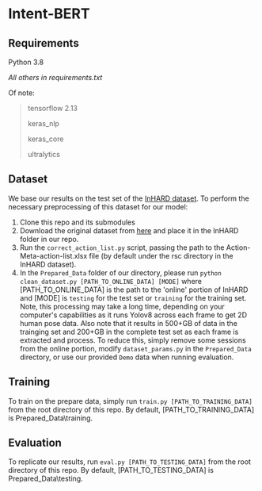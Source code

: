 # Intent-BERT
## Requirements
Python 3.8

*All others in requirements.txt*

Of note:
> tensorflow 2.13
> 
> keras_nlp
> 
> keras_core
> 
> ultralytics

## Dataset
We base our results on the test set of the [InHARD dataset](https://github.com/vhavard/InHARD). To perform the necessary preprocessing of this dataset for our model:
1. Clone this repo and its submodules
1. Download the original dataset from [here](https://zenodo.org/record/4003541) and place it in the InHARD folder in our repo.
2. Run the `correct_action_list.py` script, passing the path to the Action-Meta-action-list.xlsx file (by default under the rsc directory in the InHARD dataset).
3. In the `Prepared_Data` folder of our directory, please run `python clean_dataset.py [PATH_TO_ONLINE_DATA] [MODE]` where [PATH_TO_ONLINE_DATA] is the path to the 'online' portion of InHARD and [MODE] is `testing` for the test set or `training` for the training set. Note, this processing may take a long time, depending on your computer's capabilities as it runs Yolov8 across each frame to get 2D human pose data. Also note that it results in 500+GB of data in the trainging set and 200+GB in the complete test set as each frame is extracted and process. To reduce this, simply remove some sessions from the online portion, modify `dataset_params.py` in the `Prepared_Data` directory, or use our provided `Demo` data when running evaluation.
 
## Training 
To train on the prepare data, simply run `train.py [PATH_TO_TRAINING_DATA]` from the root directory of this repo. By default, [PATH_TO_TRAINING_DATA] is Prepared_Data\training.

## Evaluation
To replicate our results, run `eval.py [PATH_TO_TESTING_DATA]` from the root directory of this repo. By default, [PATH_TO_TESTING_DATA] is Prepared_Data\testing.
